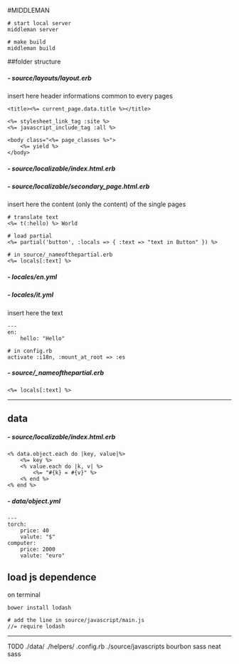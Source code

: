 #MIDDLEMAN 

	# start local server
	middleman server
	
	# make build 
	middleman build



##folder structure

##### - source/layouts/layout.erb
insert here header informations common to every pages
	
	<title><%= current_page.data.title %></title>
	
	<%= stylesheet_link_tag :site %>
    <%= javascript_include_tag :all %>
    
    <body class="<%= page_classes %>">
    	<%= yield %>
    </body>
    
##### - source/localizable/index.html.erb
##### - source/localizable/secondary_page.html.erb
insert here the content (only the content) of the single pages

	# translate text
	<%= t(:hello) %> World
	
	# load partial
	<%= partial('button', :locals => { :text => "text in Button" }) %>
	
	# in source/_nameofthepartial.erb
	<%= locals[:text] %>
	
##### - locales/en.yml
##### - locales/it.yml
insert here the text

	---
	en:
		hello: "Hello"
	
	# in config.rb
	activate :i18n, :mount_at_root => :es

##### - source/_nameofthepartial.erb

	<%= locals[:text] %>
	
---
## data

##### - source/localizable/index.html.erb

	<% data.object.each do |key, value|%>
		<%= key %>
		<% value.each do |k, v| %>
			<%= "#{k} = #{v}" %>
		<% end %>
	<% end %>
	
##### - data/object.yml
	---
	torch:
		price: 40
		valute: "$"
	computer: 
		price: 2000
		valute: "euro"

## load js dependence
on terminal

	bower install lodash

	# add the line in source/javascript/main.js
	//= require lodash

	
---
T0D0
./data/
./helpers/
.config.rb
./source/javascripts
bourbon sass
neat sass


